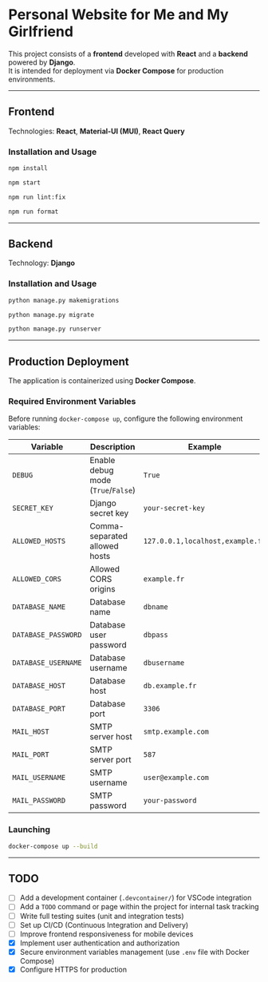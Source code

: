 # Personal Website for Me and My Girlfriend

This project consists of a **frontend** developed with **React** and a **backend** powered by **Django**.  
It is intended for deployment via **Docker Compose** for production environments.

---

## Frontend

Technologies: **React**, **Material-UI (MUI)**, **React Query**

### Installation and Usage

```bash
npm install

npm start

npm run lint:fix

npm run format
```

---

## Backend

Technology: **Django**

### Installation and Usage

```bash
python manage.py makemigrations

python manage.py migrate

python manage.py runserver
```

---

## Production Deployment

The application is containerized using **Docker Compose**.

### Required Environment Variables

Before running `docker-compose up`, configure the following environment variables:

| Variable            | Description                           | Example                   |
|---------------------|---------------------------------------|----------------------------|
| `DEBUG`             | Enable debug mode (`True`/`False`)    | `True`                     |
| `SECRET_KEY`        | Django secret key                     | `your-secret-key`          |
| `ALLOWED_HOSTS`     | Comma-separated allowed hosts         | `127.0.0.1,localhost,example.fr` |
| `ALLOWED_CORS`      | Allowed CORS origins                  | `example.fr`               |
| `DATABASE_NAME`     | Database name                         | `dbname`                   |
| `DATABASE_PASSWORD` | Database user password                | `dbpass`                   |
| `DATABASE_USERNAME` | Database username                     | `dbusername`               |
| `DATABASE_HOST`     | Database host                         | `db.example.fr`            |
| `DATABASE_PORT`     | Database port                         | `3306`                     |
| `MAIL_HOST`         | SMTP server host                      | `smtp.example.com`         |
| `MAIL_PORT`         | SMTP server port                      | `587`                      |
| `MAIL_USERNAME`     | SMTP username                         | `user@example.com`         |
| `MAIL_PASSWORD`     | SMTP password                         | `your-password`            |

### Launching

```bash
docker-compose up --build
```

---

## TODO

- [ ] Add a development container (`.devcontainer/`) for VSCode integration
- [ ] Add a `TODO` command or page within the project for internal task tracking
- [ ] Write full testing suites (unit and integration tests)
- [ ] Set up CI/CD (Continuous Integration and Delivery)
- [ ] Improve frontend responsiveness for mobile devices
- [X] Implement user authentication and authorization
- [X] Secure environment variables management (use `.env` file with Docker Compose)
- [X] Configure HTTPS for production